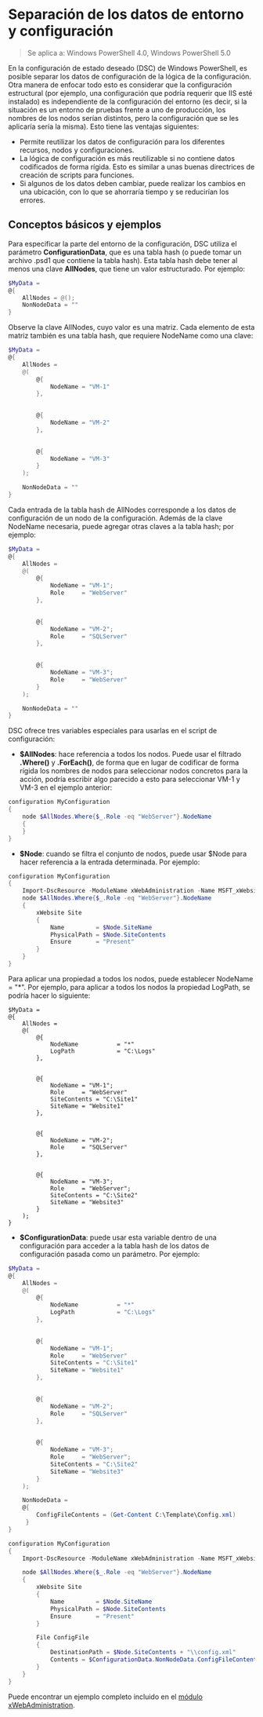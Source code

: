# Separación de los datos de entorno y configuración

>Se aplica a: Windows PowerShell 4.0, Windows PowerShell 5.0

En la configuración de estado deseado (DSC) de Windows PowerShell, es posible separar los datos de configuración de la lógica de la configuración. Otra manera de enfocar todo esto es considerar que la configuración estructural (por ejemplo, una configuración que podría requerir que IIS esté instalado) es independiente de la configuración del entorno (es decir, si la situación es un entorno de pruebas frente a uno de producción, los nombres de los nodos serían distintos, pero la configuración que se les aplicaría sería la misma). Esto tiene las ventajas siguientes:

* Permite reutilizar los datos de configuración para los diferentes recursos, nodos y configuraciones.
* La lógica de configuración es más reutilizable si no contiene datos codificados de forma rígida. Esto es similar a unas buenas directrices de creación de scripts para funciones.
* Si algunos de los datos deben cambiar, puede realizar los cambios en una ubicación, con lo que se ahorraría tiempo y se reducirían los errores.

## Conceptos básicos y ejemplos

Para especificar la parte del entorno de la configuración, DSC utiliza el parámetro **ConfigurationData**, que es una tabla hash (o puede tomar un archivo .psd1 que contiene la tabla hash). Esta tabla hash debe tener al menos una clave **AllNodes**, que tiene un valor estructurado. Por ejemplo:

```powershell
$MyData = 
@{
    AllNodes = @();
    NonNodeData = ""   
}
```

Observe la clave AllNodes, cuyo valor es una matriz. Cada elemento de esta matriz también es una tabla hash, que requiere NodeName como una clave:

```powershell
$MyData = 
@{
    AllNodes = 
    @(
        @{
            NodeName = "VM-1"
        },

 
        @{
            NodeName = "VM-2"
        },

 
        @{
            NodeName = "VM-3"
        }
    );

    NonNodeData = ""   
}
```

Cada entrada de la tabla hash de AllNodes corresponde a los datos de configuración de un nodo de la configuración. Además de la clave NodeName necesaria, puede agregar otras claves a la tabla hash; por ejemplo:

```powershell
$MyData = 
@{
    AllNodes = 
    @(
        @{
            NodeName = "VM-1";
            Role     = "WebServer"
        },

 
        @{
            NodeName = "VM-2";
            Role     = "SQLServer"
        },

 
        @{
            NodeName = "VM-3";
            Role     = "WebServer"
        }
    );

    NonNodeData = ""   
}
```

DSC ofrece tres variables especiales para usarlas en el script de configuración:

* **$AllNodes**: hace referencia a todos los nodos. Puede usar el filtrado **.Where()** y **.ForEach()**, de forma que en lugar de codificar de forma rígida los nombres de nodos para seleccionar nodos concretos para la acción, podría escribir algo parecido a esto para seleccionar VM-1 y VM-3 en el ejemplo anterior:

```powershell
configuration MyConfiguration
{
    node $AllNodes.Where{$_.Role -eq "WebServer"}.NodeName
    {
    }
}
```

* **$Node**: cuando se filtra el conjunto de nodos, puede usar $Node para hacer referencia a la entrada determinada. Por ejemplo:

```powershell
configuration MyConfiguration
{
    Import-DscResource -ModuleName xWebAdministration -Name MSFT_xWebsite
    node $AllNodes.Where{$_.Role -eq "WebServer"}.NodeName
    {
        xWebsite Site
        {
            Name         = $Node.SiteName
            PhysicalPath = $Node.SiteContents
            Ensure       = "Present"
        }
    }
}
```

Para aplicar una propiedad a todos los nodos, puede establecer NodeName = "*". Por ejemplo, para aplicar a todos los nodos la propiedad LogPath, se podría hacer lo siguiente:

```
$MyData = 
@{
    AllNodes = 
    @(
        @{
            NodeName           = "*"
            LogPath            = "C:\Logs"
        },

 
        @{
            NodeName = "VM-1";
            Role     = "WebServer"
            SiteContents = "C:\Site1"
            SiteName = "Website1"
        },

 
        @{
            NodeName = "VM-2";
            Role     = "SQLServer"
        },

 
        @{
            NodeName = "VM-3";
            Role     = "WebServer";
            SiteContents = "C:\Site2"
            SiteName = "Website3"
        }
    );
}
```

* **$ConfigurationData**: puede usar esta variable dentro de una configuración para acceder a la tabla hash de los datos de configuración pasada como un parámetro. Por ejemplo:

```powershell
$MyData = 
@{
    AllNodes = 
    @(
        @{
            NodeName           = "*"
            LogPath            = "C:\Logs"
        },

 
        @{
            NodeName = "VM-1";
            Role     = "WebServer"
            SiteContents = "C:\Site1"
            SiteName = "Website1"
        },

 
        @{
            NodeName = "VM-2";
            Role     = "SQLServer"
        },
 

        @{
            NodeName = "VM-3";
            Role     = "WebServer";
            SiteContents = "C:\Site2"
            SiteName = "Website3"
        }
    );

    NonNodeData = 
    @{
        ConfigFileContents = (Get-Content C:\Template\Config.xml)
     }   
} 

configuration MyConfiguration
{
    Import-DscResource -ModuleName xWebAdministration -Name MSFT_xWebsite

    node $AllNodes.Where{$_.Role -eq "WebServer"}.NodeName
    {
        xWebsite Site
        {
            Name         = $Node.SiteName
            PhysicalPath = $Node.SiteContents
            Ensure       = "Present"
        }

        File ConfigFile
        {
            DestinationPath = $Node.SiteContents + "\\config.xml"
            Contents = $ConfigurationData.NonNodeData.ConfigFileContents
        }
    }
}
```

Puede encontrar un ejemplo completo incluido en el [módulo xWebAdministration](https://powershellgallery.com/packages/xWebAdministration).
<!--HONumber=Feb16_HO4-->
